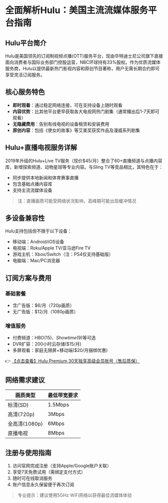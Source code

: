 # 全面解析Hulu：美国主流流媒体服务平台指南

## Hulu平台简介
Hulu是美国领先的订阅制视频点播(OTT)服务平台，现由华特迪士尼公司旗下直接面向消费者与国际业务部门控股运营，NBC环球持有33%股权。作为优质流媒体服务商，Hulu以提供最新热门影视内容和原创节目著称，用户无需长期合约即可享受灵活订阅服务。

## 核心服务特色
- **即时观看**：通过稳定网络连接，可在支持设备上随时观看
- **内容优势**：比其他平台更早获取各大电视网热门剧集（通常播出后1-7天即可观看）
- **无隐藏费用**：告别有线电视的设备租赁和安装费用
- **原创内容**：包括《使女的故事》等艾美奖获奖作品及漫威系列剧集

## Hulu+直播电视服务详解
2019年升级的Hulu+Live TV服务（现价$45/月）整合了60+直播频道与点播内容库，新增探索频道、动物星球等专业内容。与Sling TV等竞品相比，其特色在于：
- 同步提供本地新闻和体育赛事直播
- 包含基础点播内容库
- 支持主流流媒体设备

> 注：直播画质可能受网络状况影响，高峰期可能出现缓冲情况

## 多设备兼容性
Hulu支持包括但不限于以下设备：
- 移动端：Android/iOS设备
- 电视端：Roku/Apple TV/亚马逊Fire TV
- 游戏主机：Xbox/Switch（注：PS4仅支持基础版）
- 电脑端：Mac/PC浏览器

## 订阅方案与费用
### 基础套餐
- 含广告版：$6/月（720p画质）
- 无广告版：$12/月（1080p画质）

### 增值服务
- 付费频道：HBO($15)、Showtime($9)等可选
- DVR扩容：200小时云存储($15/月)
- 多屏观看：家庭无限屏+移动端($20/月捆绑优惠)

👉 [【点击查看】Hulu Premium 30天独享高级会员账号（售后质保）](https://bit.ly/HuLu_vip)

## 网络需求建议
| 画质类型 | 最低带宽要求 |
|---------|------------|
| 标清(SD) | 1.5Mbps |
| 高清(720p) | 3Mbps |
| 全高清(1080p) | 6Mbps |
| 直播电视 | 8Mbps |

## 注册与使用指南
1. 访问官网完成注册（支持Apple/Google账户关联）
2. 享受7天免费试用（需绑定支付方式）
3. 随时可在线取消服务
4. 账户信息永久保留便于再次订阅

> 专业提示：建议使用5GHz WiFi网络以获得最佳流媒体体验